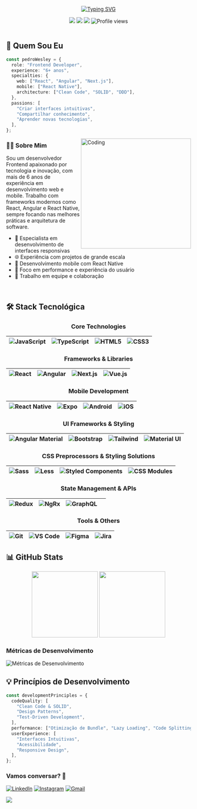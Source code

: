 <div align="center">
  
[![Typing SVG](https://readme-typing-svg.herokuapp.com?font=Fira+Code&weight=600&size=30&pause=1000&color=6E45E1&center=true&vCenter=true&random=false&width=600&lines=Pedro+Wesley+%F0%9F%91%8B;Frontend+Developer+%F0%9F%92%BB;Criando+experi%C3%AAncias+incr%C3%ADveis+%E2%9C%A8)](https://git.io/typing-svg)

</div>

<div align="center">
  <a href="https://www.linkedin.com/in/pedro-wesley-440130145/"><img src="https://img.shields.io/badge/-Pedro%20Wesley-0077B5?style=flat-square&logo=Linkedin&logoColor=white"/></a>
  <a href="mailto:pedrowesley.dev@gmail.com"><img src="https://img.shields.io/badge/-pedrowesley.dev@gmail.com-D14836?style=flat-square&logo=Gmail&logoColor=white"/></a>
  <a href="https://instagram.com/dev_pedro_ofc"><img src="https://img.shields.io/badge/-@dev__pedro__ofc-E4405F?style=flat-square&logo=Instagram&logoColor=white"/></a>
  <img src="https://komarev.com/ghpvc/?username=pedrowesley&label=Profile%20views&color=6E45E1&style=flat-square" alt="Profile views" />
</div>

<br/>

## 💫 Quem Sou Eu

```typescript
const pedroWesley = {
  role: "Frontend Developer",
  experience: "6+ anos",
  specialties: {
    web: ["React", "Angular", "Next.js"],
    mobile: ["React Native"],
    architecture: ["Clean Code", "SOLID", "DDD"],
  },
  passions: [
    "Criar interfaces intuitivas",
    "Compartilhar conhecimento",
    "Aprender novas tecnologias",
  ],
};
```

<img align="right" alt="Coding" src="https://raw.githubusercontent.com/abhisheknaiidu/abhisheknaiidu/master/code.gif" width="300" />

### 👨‍💻 Sobre Mim

Sou um desenvolvedor Frontend apaixonado por tecnologia e inovação, com mais de 6 anos de experiência em desenvolvimento web e mobile. Trabalho com frameworks modernos como React, Angular e React Native, sempre focando nas melhores práticas e arquitetura de software.

- 🚀 Especialista em desenvolvimento de interfaces responsivas
- 🌐 Experiência com projetos de grande escala
- 📱 Desenvolvimento mobile com React Native
- 🎯 Foco em performance e experiência do usuário
- 🤝 Trabalho em equipe e colaboração

<br clear="right"/>

## 🛠️ Stack Tecnológica

<div align="center">

### Core Technologies

| ![JavaScript](https://img.shields.io/badge/-JavaScript-F7DF1E?style=flat-square&logo=JavaScript&logoColor=black) | ![TypeScript](https://img.shields.io/badge/-TypeScript-3178C6?style=flat-square&logo=TypeScript&logoColor=white) | ![HTML5](https://img.shields.io/badge/-HTML5-E34F26?style=flat-square&logo=HTML5&logoColor=white) | ![CSS3](https://img.shields.io/badge/-CSS3-1572B6?style=flat-square&logo=CSS3&logoColor=white) |
| ---------------------------------------------------------------------------------------------------------------- | ---------------------------------------------------------------------------------------------------------------- | ------------------------------------------------------------------------------------------------- | ---------------------------------------------------------------------------------------------- |

### Frameworks & Libraries

| ![React](https://img.shields.io/badge/-React-61DAFB?style=flat-square&logo=React&logoColor=black) | ![Angular](https://img.shields.io/badge/-Angular-DD0031?style=flat-square&logo=Angular&logoColor=white) | ![Next.js](https://img.shields.io/badge/-Next.js-000000?style=flat-square&logo=Next.js&logoColor=white) | ![Vue.js](https://img.shields.io/badge/-Vue.js-4FC08D?style=flat-square&logo=Vue.js&logoColor=white) |
| ------------------------------------------------------------------------------------------------- | ------------------------------------------------------------------------------------------------------- | ------------------------------------------------------------------------------------------------------- | ---------------------------------------------------------------------------------------------------- |

### Mobile Development

| ![React Native](https://img.shields.io/badge/-React%20Native-61DAFB?style=flat-square&logo=React&logoColor=black) | ![Expo](https://img.shields.io/badge/-Expo-000020?style=flat-square&logo=Expo&logoColor=white) | ![Android](https://img.shields.io/badge/-Android-3DDC84?style=flat-square&logo=Android&logoColor=white) | ![iOS](https://img.shields.io/badge/-iOS-000000?style=flat-square&logo=iOS&logoColor=white) |
| ----------------------------------------------------------------------------------------------------------------- | ---------------------------------------------------------------------------------------------- | ------------------------------------------------------------------------------------------------------- | ------------------------------------------------------------------------------------------- |

### UI Frameworks & Styling

| ![Angular Material](https://img.shields.io/badge/-Angular%20Material-FF7043?style=flat-square&logo=Angular&logoColor=white) | ![Bootstrap](https://img.shields.io/badge/-Bootstrap-7952B3?style=flat-square&logo=Bootstrap&logoColor=white) | ![Tailwind](https://img.shields.io/badge/-Tailwind-38B2AC?style=flat-square&logo=Tailwind-CSS&logoColor=white) | ![Material UI](https://img.shields.io/badge/-Material%20UI-0081CB?style=flat-square&logo=Material-UI&logoColor=white) |
| --------------------------------------------------------------------------------------------------------------------------- | ------------------------------------------------------------------------------------------------------------- | -------------------------------------------------------------------------------------------------------------- | --------------------------------------------------------------------------------------------------------------------- |

### CSS Preprocessors & Styling Solutions

| ![Sass](https://img.shields.io/badge/-Sass-CC6699?style=flat-square&logo=Sass&logoColor=white) | ![Less](https://img.shields.io/badge/-Less-1D365D?style=flat-square&logo=Less&logoColor=white) | ![Styled Components](https://img.shields.io/badge/-Styled%20Components-DB7093?style=flat-square&logo=styled-components&logoColor=white) | ![CSS Modules](https://img.shields.io/badge/-CSS%20Modules-000000?style=flat-square&logo=CSS3&logoColor=white) |
| ---------------------------------------------------------------------------------------------- | ---------------------------------------------------------------------------------------------- | --------------------------------------------------------------------------------------------------------------------------------------- | -------------------------------------------------------------------------------------------------------------- |

### State Management & APIs

| ![Redux](https://img.shields.io/badge/-Redux-764ABC?style=flat-square&logo=Redux&logoColor=white) | ![NgRx](https://img.shields.io/badge/-NgRx-BA2BD2?style=flat-square&logo=ReactiveX&logoColor=white) | ![GraphQL](https://img.shields.io/badge/-GraphQL-E10098?style=flat-square&logo=GraphQL&logoColor=white) |     |
| ------------------------------------------------------------------------------------------------- | --------------------------------------------------------------------------------------------------- | ------------------------------------------------------------------------------------------------------- | --- |

### Tools & Others

| ![Git](https://img.shields.io/badge/-Git-F05032?style=flat-square&logo=Git&logoColor=white) | ![VS Code](https://img.shields.io/badge/-VS%20Code-007ACC?style=flat-square&logo=Visual%20Studio%20Code&logoColor=white) | ![Figma](https://img.shields.io/badge/-Figma-F24E1E?style=flat-square&logo=Figma&logoColor=white) | ![Jira](https://img.shields.io/badge/-Jira-0052CC?style=flat-square&logo=Jira&logoColor=white) |
| ------------------------------------------------------------------------------------------- | ------------------------------------------------------------------------------------------------------------------------ | ------------------------------------------------------------------------------------------------- | ---------------------------------------------------------------------------------------------- |

</div>

## 📊 GitHub Stats

<div align="center">
  <img height="180em" src="https://github-readme-stats-eight-theta.vercel.app/api?username=Pedrowesley&show_icons=true&theme=tokyonight&include_all_commits=true&count_private=true"/>
  <img height="180em" src="https://github-readme-stats-eight-theta.vercel.app/api/top-langs/?username=Pedrowesley&layout=compact&langs_count=8&theme=tokyonight"/>
</div>

### Métricas de Desenvolvimento

<img src="https://github-readme-streak-stats.herokuapp.com/?user=Pedrowesley&theme=tokyonight" alt="Métricas de Desenvolvimento"/>

</div>


## 💡 Princípios de Desenvolvimento

```typescript
const developmentPrinciples = {
  codeQuality: [
    "Clean Code & SOLID",
    "Design Patterns",
    "Test-Driven Development",
  ],
  performance: ["Otimização de Bundle", "Lazy Loading", "Code Splitting"],
  userExperience: [
    "Interfaces Intuitivas",
    "Acessibilidade",
    "Responsive Design",
  ],
};
```

### Vamos conversar? 🤝

[![LinkedIn](https://img.shields.io/badge/LinkedIn-0077B5?style=for-the-badge&logo=linkedin&logoColor=white)](https://www.linkedin.com/in/pedro-wesley-440130145/)
[![Instagram](https://img.shields.io/badge/Instagram-E4405F?style=for-the-badge&logo=instagram&logoColor=white)](https://www.instagram.com/dev_pedro_ofc/)
[![Gmail](https://img.shields.io/badge/Gmail-D14836?style=for-the-badge&logo=gmail&logoColor=white)](mailto:pedrowesley.dev@gmail.com)

<img src="https://capsule-render.vercel.app/api?type=waving&color=6E45E1&height=100&section=footer"/>
